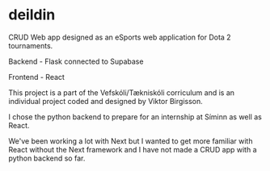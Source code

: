 # deildin

CRUD Web app designed as an eSports web application for Dota 2 tournaments.

Backend - Flask connected to Supabase

Frontend - React

This project is a part of the Vefskóli/Tækniskóli corriculum and is an individual project coded and designed by Viktor Birgisson.

I chose the python backend to prepare for an internship at Síminn as well as React.

We've been working a lot with Next but I wanted to get more familiar with React without the Next framework and I have not made a CRUD app with a python backend so far.
